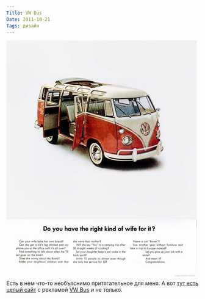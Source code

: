 ```yaml
---
Title: VW Bus
Date: 2011-10-21
Tags: дизайн
---
```


![vw_bus.jpg](images/vw_bus.jpg)
Есть в нем что-то необъяснимо притягательное для меня. А вот [тут есть целый сайт](http://www.thekombi.com/) с рекламой [VW Bus](http://en.wikipedia.org/wiki/Volkswagen_Type_2_(T1)#T1) и не только.